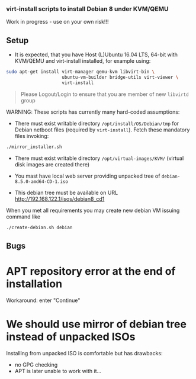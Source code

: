 ### virt-install scripts to install Debian 8 under KVM/QEMU


Work in progress - use on your own risk!!!

## Setup



* It is expected, that you have Host (L)Ubuntu 16.04 LTS, 64-bit
  with KVM/QEMU and virt-install installed, for example using:
```bash
sudo apt-get install virt-manager qemu-kvm libvirt-bin \
                     ubuntu-vm-builder bridge-utils virt-viewer \
                     virt-install
``` 

> Please Logout/Login to ensure that you are member of new
> `libvirtd` group

WARNING: These scripts has currently many hard-coded assumptions:

* There must exist writable directory `/opt/install/OS/Debian/tmp`
  for Debian netboot files (required by `virt-install`).
  Fetch these mandatory files invoking:

```bash
./mirror_installer.sh
```

* There must exist writable directory `/opt/virtual-images/KVM/`
  (virtual disk images are created there)

* You mast have local web server providing unpacked tree of 
  `debian-8.5.0-amd64-CD-1.iso`
  
* This debian tree must be available on URL http://192.168.122.1/isos/debian8_cd1

When you met all requirements you may create new debian VM issuing command like

```bash
./create-debian.sh debian
```

## Bugs

# APT repository error at the end of installation

Workaround: enter "Continue"

# We should use mirror of debian tree instead of unpacked ISOs

Installing from unpacked ISO is comfortable but has drawbacks:

* no GPG checking
* APT is later unable to work with it...



